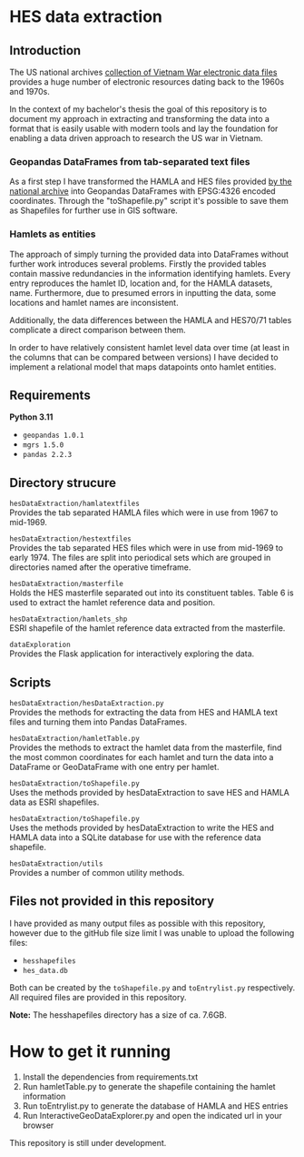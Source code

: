 # HES data extraction

## Introduction

The US national archives [collection of Vietnam War electronic data files](https://www.archives.gov/research/military/vietnam-war/electronic-data-files) provides a huge number of electronic resources dating back to the 1960s and 1970s.

In the context of my bachelor's thesis the goal of this repository is to document my approach in extracting and transforming the data into a format that is easily usable with modern tools and lay the foundation for enabling a data driven approach to research the US war in Vietnam.

### Geopandas DataFrames from tab-separated text files

As a first step I have transformed the HAMLA and HES files provided [by the national archive](https://catalog.archives.gov/id/4616225) into Geopandas DataFrames with EPSG:4326 encoded coordinates. Through the "toShapefile.py" script it's possible to save them as Shapefiles for further use in GIS software.

### Hamlets as entities

The approach of simply turning the provided data into DataFrames without further work introduces several problems. Firstly the provided tables contain massive redundancies in the information identifying hamlets. Every entry reproduces the hamlet ID, location and, for the HAMLA datasets, name. Furthermore, due to presumed errors in inputting the data, some locations and hamlet names are inconsistent.

Additionally, the data differences between the HAMLA and HES70/71 tables complicate a direct comparison between them.

In order to have relatively consistent hamlet level data over time (at least in the columns that can be compared between versions) I have decided to implement a relational model that maps datapoints onto hamlet entities.

## Requirements

**Python 3.11**

- `geopandas 1.0.1`
- `mgrs 1.5.0`
- `pandas 2.2.3`

## Directory strucure

`hesDataExtraction/hamlatextfiles`\
Provides the tab separated HAMLA files which were in use from 1967 to mid-1969.

`hesDataExtraction/hestextfiles`\
Provides the tab separated HES files which were in use from mid-1969 to early 1974. The files are split into periodical sets which are grouped in directories named after the operative timeframe.

`hesDataExtraction/masterfile`\
Holds the HES masterfile separated out into its constituent tables. Table 6 is used to extract the hamlet reference data and position.

`hesDataExtraction/hamlets_shp`\
ESRI shapefile of the hamlet reference data extracted from the masterfile.

`dataExploration`\
Provides the Flask application for interactively exploring the data.

## Scripts

`hesDataExtraction/hesDataExtraction.py`\
Provides the methods for extracting the data from HES and HAMLA text files and turning them into Pandas DataFrames.

`hesDataExtraction/hamletTable.py`\
Provides the methods to extract the hamlet data from the masterfile, find the most common coordinates for each hamlet and turn the data into a DataFrame or GeoDataFrame with one entry per hamlet.

`hesDataExtraction/toShapefile.py`\
Uses the methods provided by hesDataExtraction to save HES and HAMLA data as ESRI shapefiles.

`hesDataExtraction/toShapefile.py`\
Uses the methods provided by hesDataExtraction to write the HES and HAMLA data into a SQLite database for use with the reference data shapefile.

`hesDataExtraction/utils`\
Provides a number of common utility methods.

## Files not provided in this repository

I have provided as many output files as possible with this repository, however due to the gitHub file size limit I was unable to upload the following files:

- `hesshapefiles`
- `hes_data.db` 

Both can be created by the `toShapefile.py` and `toEntrylist.py` respectively. All required files are provided in this repository.

**Note:** The hesshapefiles directory has a size of ca. 7.6GB.

# How to get it running

1. Install the dependencies from requirements.txt
1. Run hamletTable.py to generate the shapefile containing the hamlet information
1. Run toEntrylist.py to generate the database of HAMLA and HES entries
1. Run InteractiveGeoDataExplorer.py and open the indicated url in your browser

This repository is still under development.
